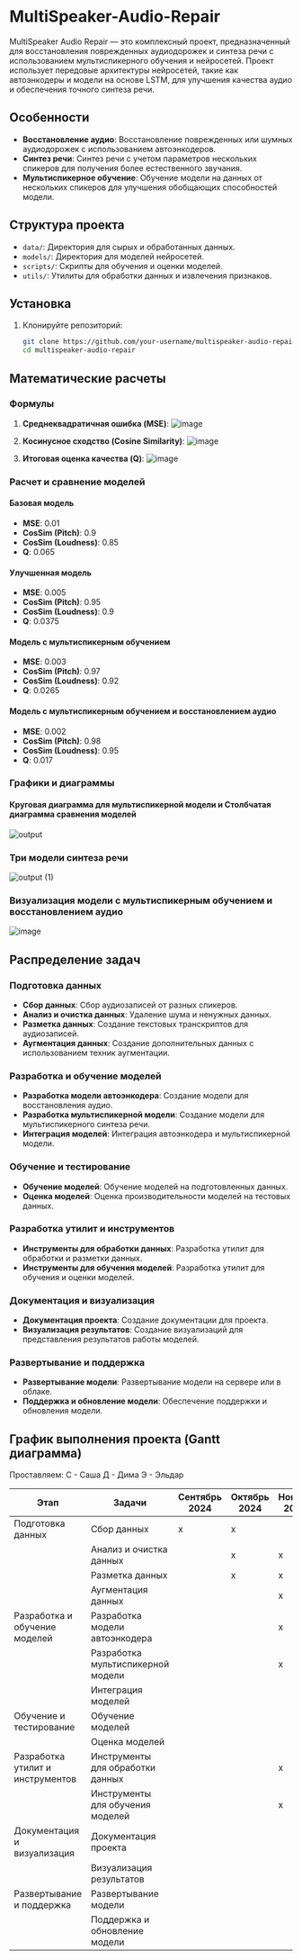 # MultiSpeaker-Audio-Repair
MultiSpeaker Audio Repair — это комплексный проект, предназначенный для восстановления поврежденных аудиодорожек и синтеза речи с использованием мультиспикерного обучения и нейросетей. Проект использует передовые архитектуры нейросетей, такие как автоэнкодеры и модели на основе LSTM, для улучшения качества аудио и обеспечения точного синтеза речи.

## Особенности
- **Восстановление аудио**: Восстановление поврежденных или шумных аудиодорожек с использованием автоэнкодеров.
- **Синтез речи**: Синтез речи с учетом параметров нескольких спикеров для получения более естественного звучания.
- **Мультиспикерное обучение**: Обучение модели на данных от нескольких спикеров для улучшения обобщающих способностей модели.

## Структура проекта

- `data/`: Директория для сырых и обработанных данных.
- `models/`: Директория для моделей нейросетей.
- `scripts/`: Скрипты для обучения и оценки моделей.
- `utils/`: Утилиты для обработки данных и извлечения признаков.

## Установка
1. Клонируйте репозиторий:
   ```sh
   git clone https://github.com/your-username/multispeaker-audio-repair.git
   cd multispeaker-audio-repair

## Математические расчеты

### Формулы

1. **Среднеквадратичная ошибка (MSE)**:
![image](https://github.com/RipBrain/MultiSpeaker-Audio-Repair/assets/41776352/ac1864b1-6cd7-4179-a0a4-f36f5b21ab8f)

2. **Косинусное сходство (Cosine Similarity)**:
![image](https://github.com/RipBrain/MultiSpeaker-Audio-Repair/assets/41776352/3dcb3507-b172-4f78-bb55-3cc263b6cc2c)

3. **Итоговая оценка качества (Q)**:
![image](https://github.com/RipBrain/MultiSpeaker-Audio-Repair/assets/41776352/e840f783-ed56-41ae-a862-3b200afee528)

### Расчет и сравнение моделей

#### Базовая модель
- **MSE**: 0.01
- **CosSim (Pitch)**: 0.9
- **CosSim (Loudness)**: 0.85
- **Q**: 0.065

#### Улучшенная модель
- **MSE**: 0.005
- **CosSim (Pitch)**: 0.95
- **CosSim (Loudness)**: 0.9
- **Q**: 0.0375

#### Модель с мультиспикерным обучением
- **MSE**: 0.003
- **CosSim (Pitch)**: 0.97
- **CosSim (Loudness)**: 0.92
- **Q**: 0.0265

#### Модель с мультиспикерным обучением и восстановлением аудио
- **MSE**: 0.002
- **CosSim (Pitch)**: 0.98
- **CosSim (Loudness)**: 0.95
- **Q**: 0.017

### Графики и диаграммы

#### Круговая диаграмма для мультиспикерной модели и Столбчатая диаграмма сравнения моделей
![output](https://github.com/RipBrain/MultiSpeaker-Audio-Repair/assets/41776352/fd93b369-db0d-441c-ae9f-948723e5dca7)

### Три модели синтеза речи
![output (1)](https://github.com/RipBrain/MultiSpeaker-Audio-Repair/assets/41776352/0ae7291c-1d1b-4871-abdd-026a700ecf0c)

### Визуализация модели с мультиспикерным обучением и восстановлением аудио
![image](https://github.com/RipBrain/MultiSpeaker-Audio-Repair/assets/41776352/04d4a2d8-16bf-4788-9e1d-7ffa2413a7b0)

## Распределение задач

### Подготовка данных
- **Сбор данных**: Сбор аудиозаписей от разных спикеров.
- **Анализ и очистка данных**: Удаление шума и ненужных данных.
- **Разметка данных**: Создание текстовых транскриптов для аудиозаписей.
- **Аугментация данных**: Создание дополнительных данных с использованием техник аугментации.

### Разработка и обучение моделей
- **Разработка модели автоэнкодера**: Создание модели для восстановления аудио.
- **Разработка мультиспикерной модели**: Создание модели для мультиспикерного синтеза речи.
- **Интеграция моделей**: Интеграция автоэнкодера и мультиспикерной модели.

### Обучение и тестирование
- **Обучение моделей**: Обучение моделей на подготовленных данных.
- **Оценка моделей**: Оценка производительности моделей на тестовых данных.

### Разработка утилит и инструментов
- **Инструменты для обработки данных**: Разработка утилит для обработки и разметки данных.
- **Инструменты для обучения моделей**: Разработка утилит для обучения и оценки моделей.

### Документация и визуализация
- **Документация проекта**: Создание документации для проекта.
- **Визуализация результатов**: Создание визуализаций для представления результатов работы моделей.

### Развертывание и поддержка
- **Развертывание модели**: Развертывание модели на сервере или в облаке.
- **Поддержка и обновление модели**: Обеспечение поддержки и обновления модели.

## График выполнения проекта (Gantt диаграмма)
Проставляем:
С - Саша
Д - Дима
Э - Эльдар

| Этап | Задачи | Сентябрь 2024 | Октябрь 2024 | Ноябрь 2024 | Декабрь 2024 | Январь 2025 | Февраль 2025 | Март 2025 | Апрель 2025 | Май 2025 |
|------|--------|---------------|--------------|-------------|--------------|-------------|--------------|-----------|-------------|----------|
| Подготовка данных | Сбор данных | x | x | | | | | | | |
| | Анализ и очистка данных | | x | x | | | | | | |
| | Разметка данных | | x | x | x | | | | | |
| | Аугментация данных | | | x | x | | | | | |
| Разработка и обучение моделей | Разработка модели автоэнкодера | | | x | x | | | | | |
| | Разработка мультиспикерной модели | | | x | x | x | | | | |
| | Интеграция моделей | | | | x | x | | | | |
| Обучение и тестирование | Обучение моделей | | | | | x | x | | | |
| | Оценка моделей | | | | | | x | x | | |
| Разработка утилит и инструментов | Инструменты для обработки данных | | | x | x | | | | | |
| | Инструменты для обучения моделей | | | x | x | x | | | | |
| Документация и визуализация | Документация проекта | | | | x | x | | | | |
| | Визуализация результатов | | | | | x | x | | | |
| Развертывание и поддержка | Развертывание модели | | | | | | x | x | | |
| | Поддержка и обновление модели | | | | | | | x | x | x |
